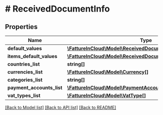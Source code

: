 # # ReceivedDocumentInfo

## Properties

Name | Type | Description | Notes
------------ | ------------- | ------------- | -------------
**default_values** | [**\FattureInCloud\Model\ReceivedDocumentInfoDefaultValues**](ReceivedDocumentInfoDefaultValues.md) |  | [optional]
**items_default_values** | [**\FattureInCloud\Model\ReceivedDocumentInfoItemsDefaultValues**](ReceivedDocumentInfoItemsDefaultValues.md) |  | [optional]
**countries_list** | **string[]** |  | [optional]
**currencies_list** | [**\FattureInCloud\Model\Currency[]**](Currency.md) |  | [optional]
**categories_list** | **string[]** |  | [optional]
**payment_accounts_list** | [**\FattureInCloud\Model\PaymentAccount[]**](PaymentAccount.md) |  | [optional]
**vat_types_list** | [**\FattureInCloud\Model\VatType[]**](VatType.md) |  | [optional]

[[Back to Model list]](../../README.md#models) [[Back to API list]](../../README.md#endpoints) [[Back to README]](../../README.md)
